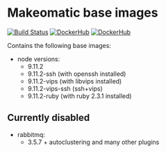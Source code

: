 # Makeomatic base images

[![Build Status](https://travis-ci.org/makeomatic/alpine-node.svg?branch=master)](https://travis-ci.org/makeomatic/alpine-node)
[![DockerHub](https://img.shields.io/badge/docker-available-blue.svg)](https://hub.docker.com/r/makeomatic/node)
[![DockerHub](https://img.shields.io/docker/pulls/makeomatic/node.svg)](https://hub.docker.com/r/makeomatic/node)

Contains the following base images:

* node versions:
  - 9.11.2
  - 9.11.2-ssh (with openssh installed)
  - 9.11.2-vips (with libvips installed)
  - 9.11.2-vips-ssh (ssh+vips)
  - 9.11.2-ruby (with ruby 2.3.1 installed)

## Currently disabled

* rabbitmq:
  - 3.5.7 + autoclustering and many other plugins
